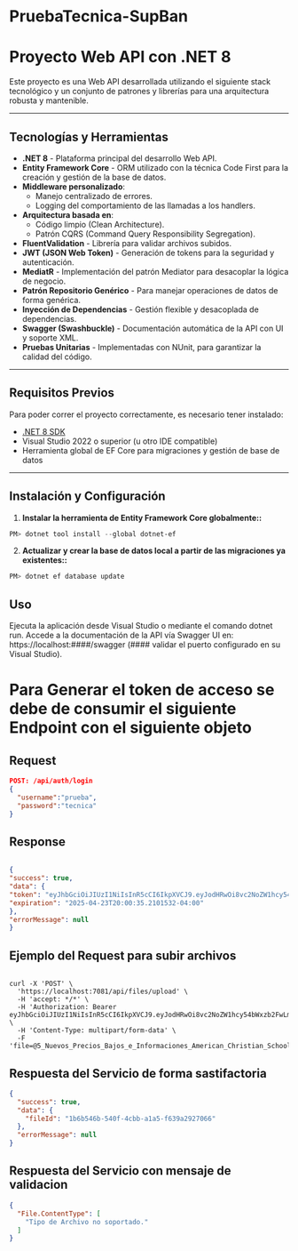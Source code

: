 # PruebaTecnica-SupBan
# Proyecto Web API con .NET 8  

Este proyecto es una Web API desarrollada utilizando el siguiente stack tecnológico y un conjunto de patrones y librerías para una arquitectura robusta y mantenible.  

---  

## Tecnologías y Herramientas  

- **.NET 8** - Plataforma principal del desarrollo Web API.  
- **Entity Framework Core** - ORM utilizado con la técnica Code First para la creación y gestión de la base de datos.  
- **Middleware personalizado**:  
  - Manejo centralizado de errores.  
  - Logging del comportamiento de las llamadas a los handlers.  
- **Arquitectura basada en**:  
  - Código limpio (Clean Architecture).  
  - Patrón CQRS (Command Query Responsibility Segregation).  
- **FluentValidation** - Librería para validar archivos subidos.  
- **JWT (JSON Web Token)** - Generación de tokens para la seguridad y autenticación.  
- **MediatR** - Implementación del patrón Mediator para desacoplar la lógica de negocio.  
- **Patrón Repositorio Genérico** - Para manejar operaciones de datos de forma genérica.  
- **Inyección de Dependencias** - Gestión flexible y desacoplada de dependencias.  
- **Swagger (Swashbuckle)** - Documentación automática de la API con UI y soporte XML.  
- **Pruebas Unitarias** - Implementadas con NUnit, para garantizar la calidad del código.  

---  

## Requisitos Previos  

Para poder correr el proyecto correctamente, es necesario tener instalado:  

- [.NET 8 SDK](https://dotnet.microsoft.com/download)  
- Visual Studio 2022 o superior (u otro IDE compatible)  
- Herramienta global de EF Core para migraciones y gestión de base de datos  

---  

## Instalación y Configuración  

1. **Instalar la herramienta de Entity Framework Core globalmente::**  

```powershell  
PM> dotnet tool install --global dotnet-ef  

```

2. **Actualizar y crear la base de datos local a partir de las migraciones ya existentes::**  

```powershell  
PM> dotnet ef database update

```

## Uso
Ejecuta la aplicación desde Visual Studio o mediante el comando dotnet run.
Accede a la documentación de la API vía Swagger UI en: https://localhost:####/swagger (#### validar el puerto configurado en su Visual Studio).

# Para Generar el token de acceso se debe de consumir el siguiente Endpoint con el siguiente objeto
## Request
```json
POST: /api/auth/login
{
  "username":"prueba",
  "password":"tecnica"
}
```
## Response 
```json

{
"success": true,
"data": {
"token": "eyJhbGciOiJIUzI1NiIsInR5cCI6IkpXVCJ9.eyJodHRwOi8vc2NoZW1hcy54bWxzb2FwLm9yZy93cy8yMDA1LzA1L2lkZW50aXR5L2NsYWltcy9uYW1lIjoicHJ1ZWJhIiwiZXhwIjoxNzQ1NDUyODM1LCJpc3MiOiJwcnVlYmFUZWNuaWNhU0kqMDFAIyQlNTE1MTUxNTE0NFdXNSJ9.CCoBby55PGJZJjXAtGT7OT4JTLN1mFfwgMpp_urrtQI",
"expiration": "2025-04-23T20:00:35.2101532-04:00"
},
"errorMessage": null
}
```
## Ejemplo del Request para subir archivos
```curl

curl -X 'POST' \
  'https://localhost:7081/api/files/upload' \
  -H 'accept: */*' \
  -H 'Authorization: Bearer eyJhbGciOiJIUzI1NiIsInR5cCI6IkpXVCJ9.eyJodHRwOi8vc2NoZW1hcy54bWxzb2FwLm9yZy93cy8yMDA1LzA1L2lkZW50aXR5L2NsYWltcy9uYW1lIjoicHJ1ZWJhIiwiZXhwIjoxNzQ1NDU1MDg1LCJpc3MiOiJwcnVlYmFUZWNuaWNhU0kqMDFAIyQlNTE1MTUxNTE0NFdXNSJ9.VclrPENP9bStWWZQAvzd2sF9UEdnLi3ET9kJkRfDaTc' \
  -H 'Content-Type: multipart/form-data' \
  -F 'file=@5_Nuevos_Precios_Bajos_e_Informaciones_American_Christian_School.pdf;type=application/pdf'

```
## Respuesta del Servicio de forma sastifactoria

```json
{
  "success": true,
  "data": {
    "fileId": "1b6b546b-540f-4cbb-a1a5-f639a2927066"
  },
  "errorMessage": null
}
```
## Respuesta del Servicio con mensaje de validacion

```json
{
  "File.ContentType": [
    "Tipo de Archivo no soportado."
  ]
}
